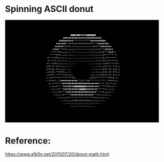 # Spinning ASCII donut
![alt text](illustration.gif)

# Reference:
https://www.a1k0n.net/2011/07/20/donut-math.html